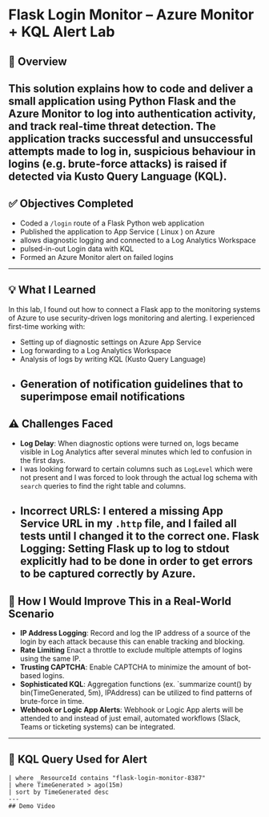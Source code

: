 # Flask Login Monitor – Azure Monitor + KQL Alert Lab
## 📘 Overview
This solution explains how to code and deliver a small application using Python Flask and the Azure Monitor to log into authentication activity, and track real-time threat detection. The application tracks successful and unsuccessful attempts made to log in, suspicious behaviour in logins (e.g. brute-force attacks) is raised if detected via Kusto Query Language (KQL).
---
## ✅ Objectives Completed

- Coded a `/login` route of a Flask Python web application
- Published the application to App Service ( Linux ) on Azure
- allows diagnostic logging and connected to a Log Analytics Workspace
- pulsed-in-out Login data with KQL
- Formed an Azure Monitor alert on failed logins
---
## 💡 What I Learned

In this lab, I found out how to connect a Flask app to the monitoring systems of Azure to use security-driven logs monitoring and alerting. I experienced first-time working with:

- Setting up of diagnostic settings on Azure App Service
- Log forwarding to a Log Analytics Workspace
- Analysis of logs by writing KQL (Kusto Query Language)
- Generation of notification guidelines that to superimpose email notifications
  ---
## ⚠️ Challenges Faced

- **Log Delay**: When diagnostic options were turned on, logs became visible in Log Analytics after several minutes which led to confusion in the first days.
- I was looking forward to certain columns such as `LogLevel` which were not present and I was forced to look through the actual log schema with `search` queries to find the right table and columns.
- **Incorrect URLS**: I entered a missing App Service URL in my `.http` file, and I failed all tests until I changed it to the correct one.
**Flask Logging**: Setting Flask up to log to stdout explicitly had to be done in order to get errors to be captured correctly by Azure.
  ---
## 🔐 How I Would Improve This in a Real-World Scenario

- **IP Address Logging**: Record and log the IP address of a source of the login by each attack because this can enable tracking and blocking.
- **Rate Limiting** Enact a throttle to exclude multiple attempts of logins using the same IP.
- **Trusting CAPTCHA**: Enable CAPTCHA to minimize the amount of bot-based logins.
- **Sophisticated KQL**: Aggregation functions (ex. `summarize count() by bin(TimeGenerated, 5m), IPAddress) can be utilized to find patterns of brute-force in time.
- **Webhook or Logic App Alerts**: Webhook or Logic App alerts will be attended to and instead of just email, automated workflows (Slack, Teams or ticketing systems) can be integrated.
---
## 🔎 KQL Query Used for Alert
```AppServiceConsoleLogs
| where _ResourceId contains "flask-login-monitor-8387" 
| where TimeGenerated > ago(15m)
| sort by TimeGenerated desc
---
## Demo Video

